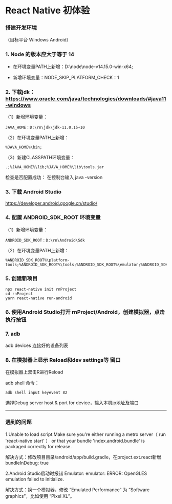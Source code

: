 # React Native 初体验

### 搭建开发环境
（目标平台 Windows Android）


### 1. Node 的版本应大于等于 14

- 在环境变量PATH上新增：D:\node\node-v14.15.0-win-x64;

- 新增环境变量：NODE_SKIP_PLATFORM_CHECK：1

### 2. 下载jdk： https://www.oracle.com/java/technologies/downloads/#java11-windows

（1）新增环境变量： 

```
JAVA_HOME：D:\rn\jdk\jdk-11.0.15+10
```

（2）在环境变量PATH上新增：

```
%JAVA_HOME%\bin;
```

（3）新建CLASSPATH环境变量：

```
.;%JAVA_HOME%\lib;%JAVA_HOME%\lib\tools.jar
```

检查是否配置成功： 在控制台输入 java -version


### 3. 下载 Android Studio
https://developer.android.google.cn/studio/

### 4. 配置 ANDROID_SDK_ROOT 环境变量

（1）新增环境变量：

```
ANDROID_SDK_ROOT：D:\rn\Android\Sdk 
```

（2）在环境变量PATH上新增：

```
%ANDROID_SDK_ROOT%\platform-tools;%ANDROID_SDK_ROOT%\tools;%ANDROID_SDK_ROOT%\emulator;%ANDROID_SDK_ROOT%\tools\bin
```

### 5. 创建新项目
```
npx react-native init rnProject
cd rnProject
yarn react-native run-android
```

### 6. 使用Android Studio打开 rnProject/Android，创建模拟器，点击执行按钮


### 7. adb

adb devices 
连接好的设备列表


### 8. 在模拟器上显示 Reload和dev settings等 窗口
在模拟器上双击R进行Reload

adb shell 命令：
```
adb shell input keyevent 82
```

选择Debug server host & port for device，输入本机ip地址及端口

---

### 遇到的问题

1.Unable to load script.Make sure you're either running a metro server（ run 'react-native start' ） or that your bundle 'index.android.bundle' is packaged correctly for release.

解决方式：修改项目目录/android/app/build.gradle，在project.ext.react新增bundleInDebug: true

2.Android Studio启动时报错 Emulator: emulator: ERROR: OpenGLES emulation failed to initialize.

解决方式：换一个模拟器，修改 “Emulated Performance” 为 “Software graphics”，比如使用 “Pixel XL”。
